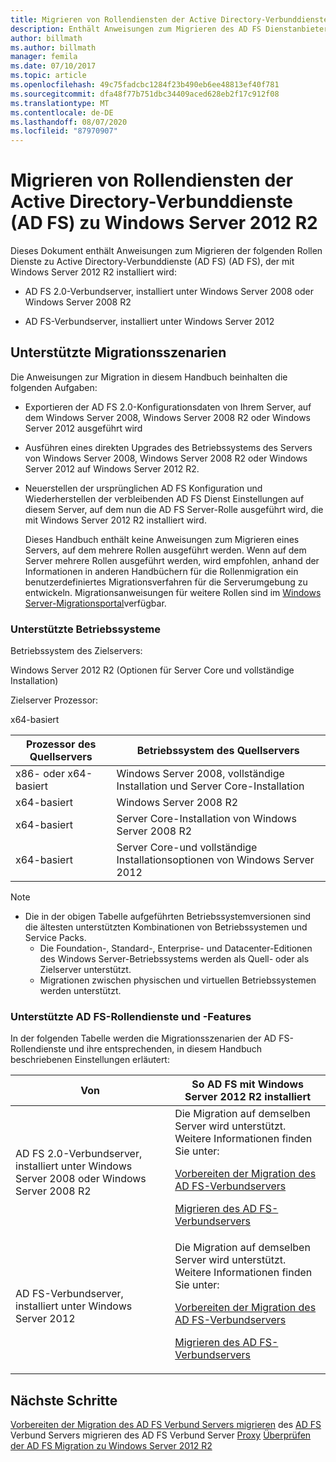 ```yaml
---
title: Migrieren von Rollendiensten der Active Directory-Verbunddienste (AD FS) zu Windows Server 2012 R2
description: Enthält Anweisungen zum Migrieren des AD FS Dienstanbieter zu Windows Server 2012 R2.
author: billmath
ms.author: billmath
manager: femila
ms.date: 07/10/2017
ms.topic: article
ms.openlocfilehash: 49c75fadcbc1284f23b490eb6ee48813ef40f781
ms.sourcegitcommit: dfa48f77b751dbc34409aced628eb2f17c912f08
ms.translationtype: MT
ms.contentlocale: de-DE
ms.lasthandoff: 08/07/2020
ms.locfileid: "87970907"
---
```

# <a name="migrate-active-directory-federation-services-role-services-to-windows-server-2012-r2"></a>Migrieren von Rollendiensten der Active Directory-Verbunddienste (AD FS) zu Windows Server 2012 R2
 Dieses Dokument enthält Anweisungen zum Migrieren der folgenden Rollen Dienste zu Active Directory-Verbunddienste (AD FS) (AD FS), der mit Windows Server 2012 R2 installiert wird:

-   AD FS 2.0-Verbundserver, installiert unter Windows Server 2008 oder Windows Server 2008 R2

-   AD FS-Verbundserver, installiert unter Windows Server 2012

## <a name="supported-migration-scenarios"></a>Unterstützte Migrationsszenarien
 Die Anweisungen zur Migration in diesem Handbuch beinhalten die folgenden Aufgaben:

- Exportieren der AD FS 2.0-Konfigurationsdaten von Ihrem Server, auf dem Windows Server 2008, Windows Server 2008 R2 oder Windows Server 2012 ausgeführt wird

- Ausführen eines direkten Upgrades des Betriebssystems des Servers von Windows Server 2008, Windows Server 2008 R2 oder Windows Server 2012 auf Windows Server 2012 R2.

- Neuerstellen der ursprünglichen AD FS Konfiguration und Wiederherstellen der verbleibenden AD FS Dienst Einstellungen auf diesem Server, auf dem nun die AD FS Server-Rolle ausgeführt wird, die mit Windows Server 2012 R2 installiert wird.

  Dieses Handbuch enthält keine Anweisungen zum Migrieren eines Servers, auf dem mehrere Rollen ausgeführt werden. Wenn auf dem Server mehrere Rollen ausgeführt werden, wird empfohlen, anhand der Informationen in anderen Handbüchern für die Rollenmigration ein benutzerdefiniertes Migrationsverfahren für die Serverumgebung zu entwickeln. Migrationsanweisungen für weitere Rollen sind im [Windows Server-Migrationsportal](https://go.microsoft.com/fwlink/?LinkId=247608)verfügbar.

### <a name="supported-operating-systems"></a>Unterstützte Betriebssysteme
 Betriebssystem des Zielservers:

 Windows Server 2012 R2 (Optionen für Server Core und vollständige Installation)

 Zielserver Prozessor:

 x64-basiert

|Prozessor des Quellservers|Betriebssystem des Quellservers|
|-----------------------------|------------------------------------|
|x86- oder x64-basiert| Windows Server 2008, vollständige Installation und Server Core-Installation|
|x64-basiert|Windows Server 2008 R2|
|x64-basiert|Server Core-Installation von Windows Server 2008 R2|
|x64-basiert|Server Core-und vollständige Installationsoptionen von Windows Server 2012|

> [!NOTE]
> - Die in der obigen Tabelle aufgeführten Betriebssystemversionen sind die ältesten unterstützten Kombinationen von Betriebssystemen und Service Packs.
>   -   Die Foundation-, Standard-, Enterprise- und Datacenter-Editionen des Windows Server-Betriebssystems werden als Quell- oder als Zielserver unterstützt.
>   -   Migrationen zwischen physischen und virtuellen Betriebssystemen werden unterstützt.

### <a name="supported-ad-fs-role-services-and-features"></a>Unterstützte AD FS-Rollendienste und -Features
 In der folgenden Tabelle werden die Migrationsszenarien der AD FS-Rollendienste und ihre entsprechenden, in diesem Handbuch beschriebenen Einstellungen erläutert:

|Von|So AD FS mit Windows Server 2012 R2 installiert|
|----------|----------------------------------------------------------------------------------------------|
|AD FS 2.0-Verbundserver, installiert unter Windows Server 2008 oder Windows Server 2008 R2|Die Migration auf demselben Server wird unterstützt. Weitere Informationen finden Sie unter:<p> [Vorbereiten der Migration des AD FS-Verbundservers](prepare-migrate-ad-fs-server-r2.md)<p> [Migrieren des AD FS-Verbundservers](migrate-ad-fs-fed-server-r2.md)|
|AD FS-Verbundserver, installiert unter Windows Server 2012|Die Migration auf demselben Server wird unterstützt.  Weitere Informationen finden Sie unter:<p> [Vorbereiten der Migration des AD FS-Verbundservers](prepare-migrate-ad-fs-server-r2.md)<p> [Migrieren des AD FS-Verbundservers](migrate-ad-fs-fed-server-r2.md)|

## <a name="next-steps"></a>Nächste Schritte
 [Vorbereiten der Migration des AD FS Verbund Servers migrieren](prepare-migrate-ad-fs-server-r2.md) des [AD FS](migrate-ad-fs-fed-server-r2.md) Verbund Servers migrieren des AD FS Verbund Server [Proxy](migrate-fed-server-proxy-r2.md) [Überprüfen der AD FS Migration zu Windows Server 2012 R2](verify-ad-fs-migration.md)